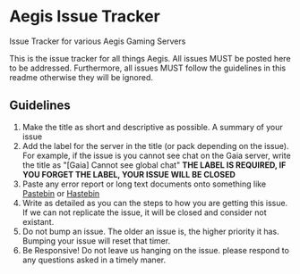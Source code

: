 Aegis Issue Tracker
=============

Issue Tracker for various Aegis Gaming Servers

This is the issue tracker for all things Aegis. All issues MUST be posted here to be addressed. Furthermore, all issues MUST follow the guidelines in this readme otherwise they will be ignored.

## Guidelines
1. Make the title as short and descriptive as possible. A summary of your issue
2. Add the label for the server in the title (or pack depending on the issue). For example, if the issue is you cannot see chat on the Gaia server, write the title as "[Gaia] Cannot see global chat" **THE LABEL IS REQUIRED, IF YOU FORGET THE LABEL, YOUR ISSUE WILL BE CLOSED**
3. Paste any error report or long text documents onto something like [Pastebin](http://pastebin.com) or [Hastebin](http://hastebin.com/)
4. Write as detailed as you can the steps to how you are getting this issue. If we can not replicate the issue, it will be closed and consider not existant.
5. Do not bump an issue. The older an issue is, the higher priority it has. Bumping your issue will reset that timer.
6. Be Responsive! Do not leave us hanging on the issue. please respond to any questions asked in a timely maner.
